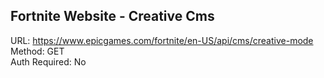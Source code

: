 ## Fortnite Website - Creative Cms

URL: https://www.epicgames.com/fortnite/en-US/api/cms/creative-mode \
Method: GET \
Auth Required: No

